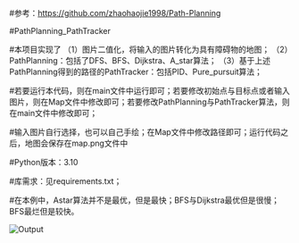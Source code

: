 #参考：https://github.com/zhaohaojie1998/Path-Planning

#PathPlanning_PathTracker

#本项目实现了
（1）图片二值化，将输入的图片转化为具有障碍物的地图；
（2）PathPlanning：包括了DFS、BFS、Dijkstra、A_star算法；
（3）基于上述PathPlanning得到的路径的PathTracker：包括PID、Pure_pursuit算法；

#若要运行本代码，则在main文件中运行即可；若要修改初始点与目标点或者输入图片，则在Map文件中修改即可；若要修改PathPlanning与PathTracker算法，则
在main文件中修改即可；

#输入图片自行选择，也可以自己手绘；在Map文件中修改路径即可；运行代码之后，地图会保存在map.png文件中

#Python版本：3.10

#库需求：见requirements.txt；

#在本例中，Astar算法并不是最优，但是最快；BFS与Dijkstra最优但是很慢；BFS最烂但是较快。

![Output](https://github.com/MiMiDDeng/PathPlanning_PathTracker/assets/156818636/99d52db3-a35d-425d-856c-23f89aadae56)
